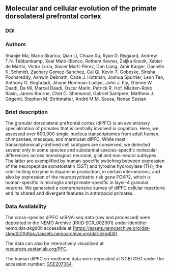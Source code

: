 ## Molecular and cellular evolution of the primate dorsolateral prefrontal cortex

### DOI


### Authors
Shaojie Ma, Mario Skarica, Qian Li, Chuan Xu, Ryan D. Risgaard, Andrew T.N. Tebbenkamp, Xoel Mato-Blanco, Rothem Kovner, Željka Krsnik, Xabier de Martin, Victor Luria, Xavier Martí-Pérez, Dan Liang, Amir Karger, Danielle K. Schmidt, Zachary Gomez-Sanchez, Cai Qi, Kevin T. Gobeske, Sirisha Pochareddy, Ashwin Debnath, Cade J. Hottman, Joshua Spurrier, Leon Teo, Anthony G. Boghdadi, Jihane Homman-Ludiye, John J. Ely, Etienne W. Daadi, Da Mi, Marcel Daadi, Oscar Marín, Patrick R. Hof, Mladen-Roko Rasin, James Bourne, Chet C. Sherwood, Gabriel Santpere, Matthew J. Girgenti, Stephen M. Strittmatter, André M.M. Sousa, Nenad Sestan


### Brief description
The granular dorsolateral prefrontal cortex (dlPFC) is an evolutionary specialization of primates that is centrally involved in cognition. Here, we assessed over 600,000 single-nucleus transcriptomes from adult human, chimpanzee, macaque, and marmoset dlPFC. While most transcriptomically-defined cell subtypes are conserved, we detected several only in some species and substantial species-specific molecular differences across homologous neuronal, glial and non-neural subtypes. The latter are exemplified by human-specific switching between expression of the neuropeptide somatostatin (SST) and tyrosine hydroxylase (TH), the rate-limiting enzyme in dopamine production, in certain interneurons, and also by expression of the neuropsychiatric risk gene FOXP2, which is human-specific in microglia and primate-specific in layer-4 granular neurons. We generated a comprehensive survey of dlPFC cellular repertoire and its shared and divergent features in anthropoid primates.


### Data Availability

The cross-species dlPFC snRNA-seq data (raw and processed) were deposited in the NEMO Archive (RRID:SCR_002001) under identifier nemo:dat-zkgd0it accessible at [https://assets.nemoarchive.org/dat-zkgd0it](https://assets.nemoarchive.org/dat-zkgd0it). 

The data can also be interactively visualized at [resources.sestanlab.org/PFC](http://resources.sestanlab.org/PFC/). 

The human dlPFC sn-multiome data were deposited at NCBI GEO under the accession number: [GSE207334](https://www.ncbi.nlm.nih.gov/geo/query/acc.cgi?acc=GSE207334). 




